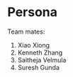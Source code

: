 # Persona
  Team mates:
   1) Xiao Xiong
   2) Kenneth Zhang
   3) Saitheja Velmula
   4) Suresh Gunda
